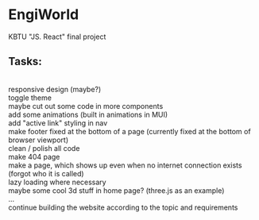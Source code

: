 # EngiWorld
KBTU "JS. React" final project

## Tasks:
<br />
responsive design (maybe?) <br />
toggle theme<br />
maybe cut out some code in more components<br />
add some animations (built in animations in MUI)<br />
add "active link" styling in nav<br />
make footer fixed at the bottom of a page (currently fixed at the bottom of browser viewport)<br />
clean / polish all code<br />
make 404 page<br />
make a page, which shows up even when no internet connection exists (forgot who it is called)<br />
lazy loading where necessary<br />
maybe some cool 3d stuff in home page? (three.js as an example)<br />
...<br />
continue building the website according to the topic and requirements<br />
